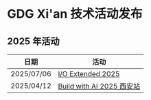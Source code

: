 # GDG Xi'an 技术活动发布

## 2025 年活动

| 日期 | 活动 |
| -------- | -------- |
| 2025/07/06 | [I/O Extended 2025](events/20250706-IO-Extended-2025.md) |
| 2025/04/12 | [Build with AI 2025 西安站](events/20250412-BuildWithAI-2025.md) |
